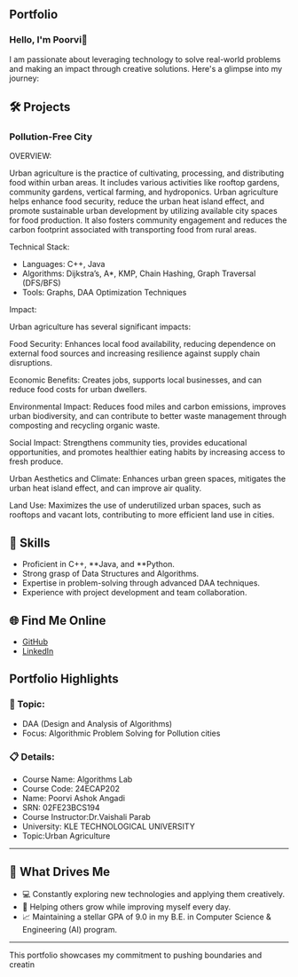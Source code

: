 ## Portfolio

### Hello, I'm Poorvi👋

I am passionate about leveraging technology to solve real-world problems and making an impact through creative solutions. 
Here's a glimpse into my journey:  


## 🛠 Projects

### Pollution-Free City  

OVERVIEW:  

Urban agriculture is the practice of cultivating, processing, and distributing food within urban areas. 
It includes various activities like rooftop gardens, community gardens, vertical farming, and hydroponics.
Urban agriculture helps enhance food security, reduce the urban heat island effect, and promote sustainable urban development by utilizing available city spaces for food production. 
It also fosters community engagement and reduces the carbon footprint associated with transporting food from rural areas.

Technical Stack:  

- Languages: C++, Java  
- Algorithms: Dijkstra’s, A*, KMP, Chain Hashing, Graph Traversal (DFS/BFS)
- Tools: Graphs, DAA Optimization Techniques  

Impact:  

Urban agriculture has several significant impacts:

Food Security: Enhances local food availability, reducing dependence on external food sources and increasing resilience against supply chain disruptions.

Economic Benefits: Creates jobs, supports local businesses, and can reduce food costs for urban dwellers.

Environmental Impact: Reduces food miles and carbon emissions, improves urban biodiversity, and can contribute to better waste management through composting and recycling organic waste.

Social Impact: Strengthens community ties, provides educational opportunities, and promotes healthier eating habits by increasing access to fresh produce.

Urban Aesthetics and Climate: Enhances urban green spaces, mitigates the urban heat island effect, and can improve air quality.

Land Use: Maximizes the use of underutilized urban spaces, such as rooftops and vacant lots, contributing to more efficient land use in cities.

## 🚀 Skills  

- Proficient in C++, **Java, and **Python.  
- Strong grasp of Data Structures and Algorithms.  
- Expertise in problem-solving through advanced DAA techniques.  
- Experience with project development and team collaboration.  


## 🌐 Find Me Online

- [GitHub](https://github.com/Samruddi11/portfolioo.github.io)
- [LinkedIn](https://www.linkedin.com/in/h-b-samruddi-5a0372306/)

## Portfolio Highlights

### 🎯 Topic: 

- DAA (Design and Analysis of Algorithms)  
- Focus: Algorithmic Problem Solving for Pollution cities  

### 📋 Details:

- Course Name: Algorithms Lab 
- Course Code: 24ECAP202  
- Name: Poorvi Ashok Angadi
- SRN: 02FE23BCS194
- Course Instructor:Dr.Vaishali Parab 
- University: KLE TECHNOLOGICAL UNIVERSITY
- Topic:Urban Agriculture
---

## 🎨 What Drives Me  
- 💻 Constantly exploring new technologies and applying them creatively.  
- 🤝 Helping others grow while improving myself every day.  
- 📈 Maintaining a stellar GPA of 9.0 in my B.E. in Computer Science & Engineering (AI) program.  

---

This portfolio showcases my commitment to pushing boundaries and creatin
